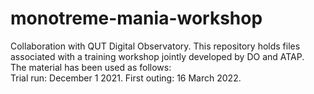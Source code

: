 # monotreme-mania-workshop

Collaboration with QUT Digital Observatory. 
This repository holds files associated with a training workshop jointly developed by DO and ATAP.  
The material has been used as follows:  
Trial run: December 1 2021. 
First outing: 16 March 2022. 
